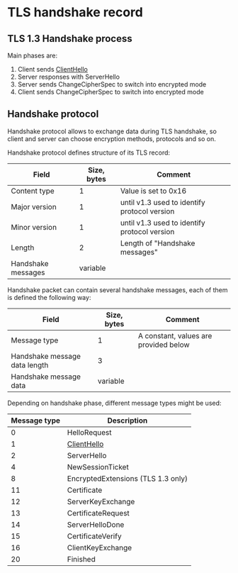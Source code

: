 # TLS handshake record

## TLS 1.3 Handshake process
Main phases are:
1. Client sends [ClientHello](client-hello.md)
2. Server responses with ServerHello
3. Server sends ChangeCipherSpec to switch into encrypted mode
4. Client sends ChangeCipherSpec to switch into encrypted mode

## Handshake protocol
Handshake protocol allows to exchange data during TLS handshake,
so client and server can choose encryption methods, protocols and so on.

Handshake protocol defines structure of its TLS record:

| Field              | Size, bytes | Comment                                      |
|--------------------|-------------|----------------------------------------------|
| Content type       | 1           | Value is set to 0x16                         |
| Major version      | 1           | until v1.3 used to identify protocol version |
| Minor version      | 1           | until v1.3 used to identify protocol version |
| Length             | 2           | Length of "Handshake messages"               |
| Handshake messages | variable    |                                              |

Handshake packet can contain several handshake messages, each
of them is defined the following way:

| Field                         | Size, bytes | Comment                               |
|-------------------------------|-------------|---------------------------------------|
| Message type                  | 1           | A constant, values are provided below |
| Handshake message data length | 3           |                                       |
| Handshake message data        | variable    |                                       |

Depending on handshake phase, different message types might be used:

| Message type	 | Description                         |
|---------------|-------------------------------------|
| 0             | 	HelloRequest                       |
| 1             | 	[ClientHello](client-hello.md)     |
| 2             | 	ServerHello                        |
| 4             | 	NewSessionTicket                   |
| 8             | 	EncryptedExtensions (TLS 1.3 only) |
| 11            | 	Certificate                        |
| 12            | 	ServerKeyExchange                  |
| 13            | 	CertificateRequest                 |
| 14            | 	ServerHelloDone                    |
| 15            | 	CertificateVerify                  |
| 16            | 	ClientKeyExchange                  |
| 20            | 	Finished                           |
